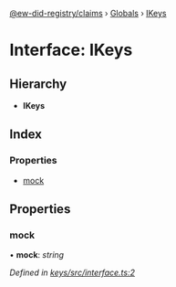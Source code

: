 [@ew-did-registry/claims](../README.md) › [Globals](../globals.md) › [IKeys](ikeys.md)

# Interface: IKeys

## Hierarchy

* **IKeys**

## Index

### Properties

* [mock](ikeys.md#mock)

## Properties

###  mock

• **mock**: *string*

*Defined in [keys/src/interface.ts:2](https://github.com/energywebfoundation/ew-did-registry/blob/b6732be/packages/keys/src/interface.ts#L2)*
